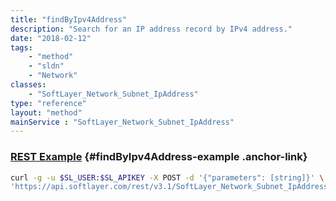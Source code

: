 ```yaml
---
title: "findByIpv4Address"
description: "Search for an IP address record by IPv4 address."
date: "2018-02-12"
tags:
    - "method"
    - "sldn"
    - "Network"
classes:
    - "SoftLayer_Network_Subnet_IpAddress"
type: "reference"
layout: "method"
mainService : "SoftLayer_Network_Subnet_IpAddress"
---
```


### [REST Example](#findByIpv4Address-example) <a href="/article/rest/"><i class="fas fa-question"></i></a> {#findByIpv4Address-example .anchor-link} 
```bash
curl -g -u $SL_USER:$SL_APIKEY -X POST -d '{"parameters": [string]}' \
'https://api.softlayer.com/rest/v3.1/SoftLayer_Network_Subnet_IpAddress/findByIpv4Address'
```

